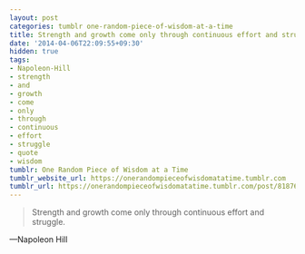 ```yaml
---
layout: post
categories: tumblr one-random-piece-of-wisdom-at-a-time
title: Strength and growth come only through continuous effort and struggle.
date: '2014-04-06T22:09:55+09:30'
hidden: true
tags:
- Napoleon-Hill
- strength
- and
- growth
- come
- only
- through
- continuous
- effort
- struggle
- quote
- wisdom
tumblr: One Random Piece of Wisdom at a Time
tumblr_website_url: https://onerandompieceofwisdomatatime.tumblr.com
tumblr_url: https://onerandompieceofwisdomatatime.tumblr.com/post/81876342329/strength-and-growth-come-only-through-continuous
---
```

> Strength and growth come only through continuous effort and struggle.

—Napoleon Hill
